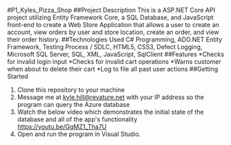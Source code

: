 #P1_Kyles_Pizza_Shop
##Project Description 
This is a ASP.NET Core API project utilizing Entity Framework Core, a SQL Database, and JavaScript front-end to create a Web Store Application that allows a user to create an account, view orders by user and store location, create an order, and view their order history.
##Technologies Used
C# Programming, ADO.NET Entity Framework, Testing Process / SDLC, HTML5, CSS3, Defect Logging, Microsoft SQL Server, SQL, XML, JavaScript, SqlClient
##Features
*Checks for invalid login input
*Checks for invalid cart operations
*Warns customer when about to delete their cart
*Log to file all past user actions
##Getting Started
1. Clone this repository to your machine
2. Message me at kyle.hill@revature.net with your IP address so the program can query the Azure database
3. Watch the below video which demonstrates the initial state of the database and all of the app's functionality
https://youtu.be/GqMZ1_Tha7U
4. Open and run the program in Visual Studio.
